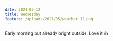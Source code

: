 ```yaml
---
date: 2021-05-12
title: Wednesday
feature: /uploads/2021/05/weather_12.png
---
```


Early morning but already bright outside. Love it 👍
